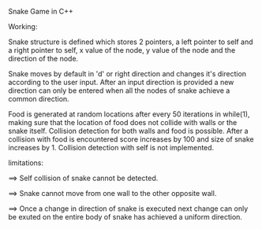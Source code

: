 Snake Game in C++

Working:

Snake structure is defined which stores 2 pointers, a left pointer to self and a right pointer to self, x value of the node, y value of the node and the direction of the node.

Snake moves by default in 'd' or right direction and changes it's direction according to the user input. After an input direction is provided a new direction can only be entered when all the nodes of snake achieve a common direction.

Food is generated at random locations after every 50 iterations in while(1), making sure that the location of food does not collide with walls or the snake itself. Collision detection for both walls and food is possible. After a collision with food is encountered score increases by 100 and size of snake increases by 1. Collision detection with self is not implemented.

limitations:

  ==> Self collision of snake cannot be detected.
  
  ==> Snake cannot move from one wall to the other opposite wall.
  
  ==> Once a change in direction of snake is executed next change can only be exuted on the entire body of snake has achieved a uniform         direction.
  
